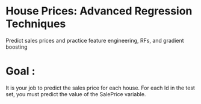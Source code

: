 # House Prices: Advanced Regression Techniques  
Predict sales prices and practice feature engineering, RFs, and gradient boosting  
# Goal :

It is your job to predict the sales price for each house. For each Id in the test set, you must predict the value of the SalePrice variable. 
